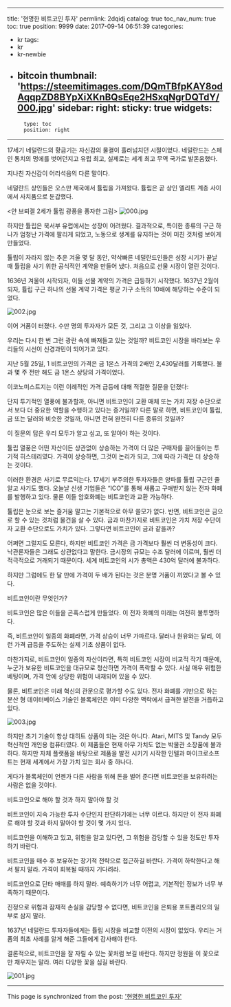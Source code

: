 
---
title: '현명한 비트코인 투자'
permlink: 2dqidj
catalog: true
toc_nav_num: true
toc: true
position: 9999
date: 2017-09-14 06:51:39
categories:
- kr
tags:
- kr
- kr-newbie
- bitcoin
thumbnail: 'https://steemitimages.com/DQmTBfpKAY8odAqqpZD8BYpXiXKnBQsEqe2HSxqNgrDQTdY/000.jpg'
sidebar:
    right:
        sticky: true
widgets:
    -
        type: toc
        position: right
---


17세기 네덜란드의 황금기는 자신감의 물결이 흘러넘치던 시절이었다. 네덜란드는 스페인 통치의 멍에를 벗어던지고 유럽 최고, 실제로는 세계 최고 무역 국가로 발돋움했다. 
  
지나친 자신감이 어리석음의 다른 말이다.
  
네덜란드 상인들은 오스만 제국에서 튤립을 가져왔다. 튤립은 곧 상인 엘리트 계층 사이에서 사치품으로 둔갑했다.
  
<얀 브뢰겔 2세가 튤립 광풍을 풍자한 그림>
![000.jpg](https://steemitimages.com/DQmTBfpKAY8odAqqpZD8BYpXiXKnBQsEqe2HSxqNgrDQTdY/000.jpg) 

 
하지만 튤립은 북서부 유럽에서는 성장이 어려웠다. 결과적으로, 특이한 종류의 구근 하나가 엄청난 가격에 팔리게 되었고, 노동으로 생계를 유지하는 것이 미친 것처럼 보이게 만들었다. 
  
튤립이 자라지 않는 추운 겨울 몇 달 동안, 약삭빠른 네덜란드인들은 성장 시기가 끝날 때 튤립을 사기 위한 공식적인 계약을 만들어 냈다. 처음으로 선물 시장이 열린 것이다.
  
1636년 겨울이 시작되자, 이들 선물 계약의 가격은 급등하기 시작했다. 1637년 2월이 되자, 튤립 구근 하나의 선물 계약 가격은 평균 가구 소득의 10배에 해당하는 수준이 되었다. 

![002.jpg](https://steemitimages.com/DQmWCJb4f8NbQ1DikrBkbuy9LUKrUe2UY6abdwfYJSQ7R8t/002.jpg)
  
이어 거품이 터졌다. 수만 명의 투자자가 모든 것, 그리고 그 이상을 잃었다.
  
우리는 다시 한 번 그런 광란 속에 빠져들고 있는 것일까? 비트코인 시장을 바라보는 우리들의 시선이 신경과민이 되어가고 있다.
  
지난 5월 25일, 1 비트코인의 가격은 금 1온스 가격의 2배인 2,430달러를 기록했다. 불과 몇 주 전만 해도 금 1온스 상당의 가격이었다.
  
이코노미스트지는 이런 이례적인 가격 급등에 대해 적절한 질문을 던졌다:
  
단지 투기적인 열풍에 불과할까, 아니면 비트코인이 교환 매체 또는 가치 저장 수단으로서 보다 더 중요한 역할을 수행하고 있다는 증거일까? 다른 말로 하면, 비트코인이 튤립, 금 또는 달러와 비슷한 것일까, 아니면 전혀 완전히 다른 종류의 것일까?
  
이 질문의 답은 우리 모두가 알고 싶고, 또 알아야 하는 것이다.
  
튤립 열풍은 어떤 자산이든 상관없이 상승하는 가격이 더 많은 구매자를 끌어들이는 투기적 히스테리였다. 가격이 상승하면, 그것이 논리가 되고, 그에 따라 가격은 더 상승하는 것이다. 
  
이러한 환경은 사기로 무르익는다. 17세기 부주의한 투자자들은 양파를 튤립 구근인 줄 알고 사기도 했다. 오늘날 신생 기업들은 “ICO"를 통해 새롭고 구애받지 않는 전자 화폐를 발행하고 있다. 물론 이들 암호화폐는 비트코인과 교환 가능하다. 
  
튤립은 눈으로 보는 즐거움 말고는 기본적으로 아무 쓸모가 없다. 반면, 비트코인은 금으로 할 수 있는 것처럼 물건을 살 수 있다. 금과 마찬가지로 비트코인은 가치 저장 수단이자 교환 수단으로도 가치가 있다. 그렇다면 비트코인이 금과 같을까?
  
어쩌면 그럴지도 모른다, 하지만 비트코인 가격은 금 가격보다 훨씬 더 변동성이 크다. 낙관론자들은 그래도 상관없다고 말한다. 금시장의 규모는 수조 달러에 이르며, 훨씬 더 적극적으로 거래되기 때문이다. 세계 비트코인의 시가 총액은 430억 달러에 불과하다.
  
하지만 그럼에도 한 달 만에 가격이 두 배가 된다는 것은 분명 거품이 끼었다고 볼 수 있다.
  
비트코인이란 무엇인가?
  
비트코인은 많은 이들을 곤혹스럽게 만들었다. 이 전자 화폐의 미래는 여전히 불투명하다. 
  
즉, 비트코인이 일종의 화폐라면, 가격 상승이 너무 가파르다. 달러나 원유와는 달리, 이런 가격 급등을 주도하는 실제 기초 상품이 없다.
  
마찬가지로, 비트코인이 일종의 자산이라면, 특히 비트코인 시장이 비교적 작기 때문에, 누군가 보유한 비트코인을 대규모로 청산하면 가격이 폭락할 수 있다. 사실 매우 위험한 베팅이며, 가격 안에 상당한 위험이 내재되어 있을 수 있다.
  
물론, 비트코인은 미래 혁신의 관문으로 평가할 수도 있다. 전자 화폐를 기반으로 하는 분산 형 데이터베이스 기술인 블록체인은 이미 다양한 맥락에서 급격한 발전을 거듭하고 있다.
  
![003.jpg](https://steemitimages.com/DQmQV76uoHuMmJqkZVBBLwhScvqhVdxoprA7KULDQHUmiM1/003.jpg)

하지만 초기 기술이 항상 대히트 상품이 되는 것은 아니다. Atari, MITS 및 Tandy 모두 혁신적인 개인용 컴퓨터였다. 이 제품들은 현재 아무 가치도 없는 박물관 소장품에 불과하다. 하지만 자체 플랫폼을 바탕으로 제품을 발전 시키기 시작한 인텔과 마이크로소프트는 현재 세계에서 가장 가치 있는 회사 중 하나다.
  
게다가 블록체인이 언젠가 다른 사람을 위해 돈을 벌어 준다면 비트코인을 보유하려는 사람은 없을 것이다. 
  
비트코인으로 해야 할 것과 하지 말아야 할 것
  
비트코인이 지속 가능한 투자 수단인지 판단하기에는 너무 이르다. 하지만 이 전자 화폐로 해야 할 것과 하지 말아야 할 것이 몇 가지 있다.
  
비트코인을 이해하고 있고, 위험을 알고 있다면, 그 위험을 감당할 수 있을 정도만 투자하기 바란다. 
  
비트코인을 매수 후 보유하는 장기적 전략으로 접근하길 바란다. 가격이 하락한다고 해서 팔지 말라. 가격이 회복될 때까지 기다려라.
  
비트코인으로 단타 매매를 하지 말라. 예측하기가 너무 어렵고, 기본적인 정보가 너무 부족하기 때문이다. 
  
진정으로 위험과 잠재적 손실을 감당할 수 없다면, 비트코인을 은퇴용 포트폴리오의 일부로 삼지 말라.
  
1637년 네덜란드 투자자들에게는 튤립 시장을 비교할 이전의 시장이 없었다. 우리는 거품의 최초 사례를 알게 해준 그들에게 감사해야 한다. 
  
결론적으로, 비트코인을 잘 자릴 수 있는 꽃처럼 보길 바란다. 하지만 정원을 이 꽃으로만 채우지는 말라. 여러 다양한 꽃을 심길 바란다.

![001.jpg](https://steemitimages.com/DQmbmQKAQoHSQtU3J8UJhzxwJj5QeGHGLoC2ZPTHoELPVqy/001.jpg)

- - -

This page is synchronized from the post: ['현명한 비트코인 투자'](https://steemit.com/@pius.pius/2dqidj)
